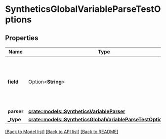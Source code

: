 # SyntheticsGlobalVariableParseTestOptions

## Properties

Name | Type | Description | Notes
------------ | ------------- | ------------- | -------------
**field** | Option<**String**> | When type is `http_header`, name of the header to use to extract the value. | [optional]
**parser** | [**crate::models::SyntheticsVariableParser**](SyntheticsVariableParser.md) |  | 
**_type** | [**crate::models::SyntheticsGlobalVariableParseTestOptionsType**](SyntheticsGlobalVariableParseTestOptionsType.md) |  | 

[[Back to Model list]](../README.md#documentation-for-models) [[Back to API list]](../README.md#documentation-for-api-endpoints) [[Back to README]](../README.md)


